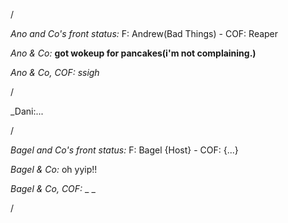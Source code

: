 /

*Ano and Co's front status:* F: Andrew(Bad Things)  - COF: Reaper

_Ano & Co:_ **got wokeup for pancakes(i'm not complaining.)**

_Ano & Co, COF:_ _ssigh_

/

_Dani:... 

/

*Bagel and Co's front status:* F: Bagel {Host} - COF: {...}

_Bagel & Co:_ oh yyip!!

_Bagel & Co, COF:_ _ _

/

